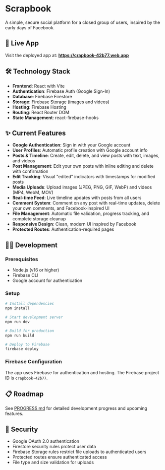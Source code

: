 # Scrapbook

A simple, secure social platform for a closed group of users, inspired by the early days of Facebook.

## 🚀 Live App

Visit the deployed app at: **https://crapbook-42b77.web.app**

## 🛠 Technology Stack

- **Frontend**: React with Vite
- **Authentication**: Firebase Auth (Google Sign-In)
- **Database**: Firebase Firestore
- **Storage**: Firebase Storage (images and videos)
- **Hosting**: Firebase Hosting
- **Routing**: React Router DOM
- **State Management**: react-firebase-hooks

## ✨ Current Features

- **Google Authentication**: Sign in with your Google account
- **User Profiles**: Automatic profile creation with Google account info
- **Posts & Timeline**: Create, edit, delete, and view posts with text, images, and videos
- **Post Management**: Edit your own posts with inline editing and delete with confirmation
- **Edit Tracking**: Visual "edited" indicators with timestamps for modified posts
- **Media Uploads**: Upload images (JPEG, PNG, GIF, WebP) and videos (MP4, WebM, MOV)
- **Real-time Feed**: Live timeline updates with posts from all users
- **Comment System**: Comment on any post with real-time updates, delete your own comments, and Facebook-inspired UI
- **File Management**: Automatic file validation, progress tracking, and complete storage cleanup
- **Responsive Design**: Clean, modern UI inspired by Facebook
- **Protected Routes**: Authentication-required pages

## 🏃‍♂️ Development

### Prerequisites
- Node.js (v16 or higher)
- Firebase CLI
- Google account for authentication

### Setup
```bash
# Install dependencies
npm install

# Start development server
npm run dev

# Build for production
npm run build

# Deploy to Firebase
firebase deploy
```

### Firebase Configuration
The app uses Firebase for authentication and hosting. The Firebase project ID is `crapbook-42b77`.

## 📋 Roadmap

See [PROGRESS.md](./PROGRESS.md) for detailed development progress and upcoming features.

## 🔐 Security

- Google OAuth 2.0 authentication
- Firestore security rules protect user data
- Firebase Storage rules restrict file uploads to authenticated users
- Protected routes ensure authenticated access
- File type and size validation for uploads
